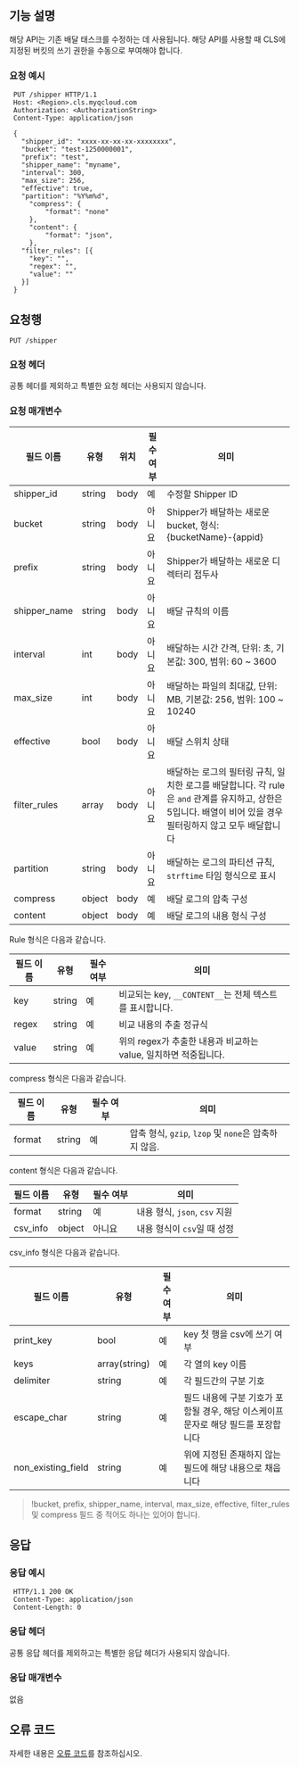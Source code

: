 ## 기능 설명

해당 API는 기존 배달 태스크를 수정하는 데 사용됩니다. 해당 API를 사용할 때 CLS에 지정된 버킷의 쓰기 권한을 수동으로 부여해야 합니다.



### 요청 예시

```
 PUT /shipper HTTP/1.1
 Host: <Region>.cls.myqcloud.com
 Authorization: <AuthorizationString>
 Content-Type: application/json
 
 {
   "shipper_id": "xxxx-xx-xx-xx-xxxxxxxx",
   "bucket": "test-1250000001",
   "prefix": "test",
   "shipper_name": "myname",
   "interval": 300,
   "max_size": 256,
   "effective": true,
   "partition": "%Y%m%d",
     "compress": {
         "format": "none"
     },
     "content": {
         "format": "json",
     },
   "filter_rules": [{
     "key": "",
     "regex": "",
     "value": ""
   }]
 }
```



## 요청행

```
PUT /shipper
```

### 요청 헤더

공통 헤더를 제외하고 특별한 요청 헤더는 사용되지 않습니다.

### 요청 매개변수

| 필드 이름       | 유형   | 위치 | 필수 여부 | 의미                                                         |
| ------------ | ------ | ---- | ---- | ------------------------------------------------------------ |
| shipper_id   | string | body | 예   | 수정할 Shipper ID                                         |
| bucket       | string | body | 아니요   | Shipper가 배달하는 새로운 bucket, 형식: {bucketName}-{appid}        |
| prefix       | string | body | 아니요   | Shipper가 배달하는 새로운 디렉터리 접두사                                   |
| shipper_name | string | body | 아니요   | 배달 규칙의 이름                                               |
| interval     | int    | body | 아니요   | 배달하는 시간 간격, 단위: 초, 기본값: 300, 범위: 60 ~ 3600           |
| max_size     | int    | body | 아니요   | 배달하는 파일의 최대값, 단위: MB, 기본값: 256, 범위: 100 ~ 10240      |
| effective    | bool   | body | 아니요   | 배달 스위치 상태                                           |
| filter_rules | array  | body | 아니요   | 배달하는 로그의 필터링 규칙, 일치한 로그를 배달합니다. 각 rule은 `and` 관계를 유지하고, 상한은 5입니다. 배열이 비어 있을 경우 필터링하지 않고 모두 배달합니다 |
| partition    | string | body | 아니요   | 배달하는 로그의 파티션 규칙, `strftime` 타임 형식으로 표시             |
| compress     | object | body | 예   | 배달 로그의 압축 구성                                           |
| content      | object | body | 예   | 배달 로그의 내용 형식 구성                                       |

Rule 형식은 다음과 같습니다.

| 필드 이름 | 유형   | 필수 여부 | 의미                                                  |
| ------ | ------ | ---- | ----------------------------------------------------- |
| key    | string | 예   | 비교되는 key, `__CONTENT__`는 전체 텍스트를 표시합니다.                 |
| regex  | string | 예   | 비교 내용의 추출 정규식                              |
| value  | string | 예   | 위의 regex가 추출한 내용과 비교하는 value, 일치하면 적중됩니다. |

compress 형식은 다음과 같습니다.

| 필드 이름 | 유형   | 필수 여부 | 의미                                       |
| ------ | ------ | ---- | ------------------------------------------ |
| format | string | 예   | 압축 형식, `gzip`, `lzop` 및 `none`은 압축하지 않음. |

content 형식은 다음과 같습니다.

| 필드 이름   | 유형   | 필수 여부 | 의미                        |
| -------- | ------ | -------- | --------------------------- |
| format   | string | 예       | 내용 형식, `json`, `csv` 지원 |
| csv_info | object | 아니요       | 내용 형식이 `csv`일 때 성정        |

csv_info 형식은 다음과 같습니다.

| 필드 이름             | 유형          | 필수 여부 | 의미                                             |
| ------------------ | ------------- | -------- | ------------------------------------------------ |
| print_key          | bool          | 예       | key 첫 행을 csv에 쓰기 여부                                 |
| keys               | array(string) | 예       | 각 열의 key 이름                                    |
| delimiter          | string        | 예       | 각 필드간의 구분 기호                                 |
| escape_char        | string        | 예       | 필드 내용에 구분 기호가 포함될 경우, 해당 이스케이프 문자로 해당 필드를 포장합니다 |
| non_existing_field | string        | 예       | 위에 지정된 존재하지 않는 필드에 해당 내용으로 채웁니다           |

>!bucket, prefix, shipper_name, interval, max_size, effective, filter_rules 및 compress 필드 중 적어도 하나는 있어야 합니다.

## 응답

### 응답 예시

```
 HTTP/1.1 200 OK
 Content-Type: application/json
 Content-Length: 0
```

### 응답 헤더

공통 응답 헤더를 제외하고는 특별한 응답 헤더가 사용되지 않습니다.

### 응답 매개변수
없음

## 오류 코드

자세한 내용은 [오류 코드](https://cloud.tencent.com/document/product/614/12402)를 참조하십시오.

